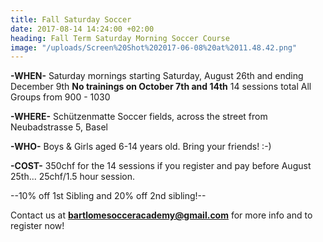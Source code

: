 ```yaml
---
title: Fall Saturday Soccer
date: 2017-08-14 14:24:00 +02:00
heading: Fall Term Saturday Morning Soccer Course
image: "/uploads/Screen%20Shot%202017-06-08%20at%2011.48.42.png"
---
```


**-WHEN-**
Saturday mornings starting Saturday, August 26th and ending December 9th
**No trainings on October 7th and 14th**
14 sessions total
All Groups from 900 - 1030

**-WHERE-**
Schützenmatte Soccer fields, across the street from Neubadstrasse 5, Basel

**-WHO-**
Boys & Girls aged 6-14 years old. Bring your friends! :-)

**-COST-**
350chf for the 14 sessions if you register and pay before August 25th... 25chf/1.5 hour session.

--10% off 1st Sibling and 20% off 2nd sibling!--

Contact us at **bartlomesocceracademy@gmail.com** for more info and to register now!